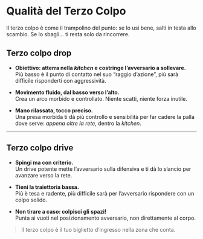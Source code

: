 # Qualità del Terzo Colpo

Il terzo colpo è come il trampolino del punto: se lo usi bene, salti in testa allo scambio. Se lo sbagli… ti resta solo da rincorrere.

## Terzo colpo **drop**

- **Obiettivo: atterra nella *kitchen* e costringe l’avversario a sollevare.**  
  Più basso è il punto di contatto nel suo “raggio d’azione”, più sarà difficile risponderti con aggressività.

- **Movimento fluido, dal basso verso l’alto.**  
  Crea un arco morbido e controllato. Niente scatti, niente forza inutile.

- **Mano rilassata, tocco preciso.**  
  Una presa morbida ti dà più controllo e sensibilità per far cadere la palla dove serve: *appena oltre la rete*, dentro la *kitchen*.
---

## Terzo colpo **drive**

- **Spingi ma con criterio.**  
  Un drive potente mette l’avversario sulla difensiva e ti dà lo slancio per avanzare verso la rete.

- **Tieni la traiettoria bassa.**  
  Più è tesa e radente, più difficile sarà per l’avversario rispondere con un colpo solido.

- **Non tirare a caso: colpisci gli spazi!**  
  Punta ai vuoti nel posizionamento avversario, non direttamente al corpo.

> Il terzo colpo è il tuo biglietto d’ingresso nella zona che conta.